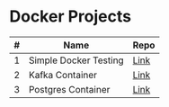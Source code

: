 # Docker Projects

| # | Name | Repo |
| - | ---- | ----------- |
| 1 | Simple Docker Testing | [Link](https://github.com/rstoltzm-profile/docker-testing) |
| 2 | Kafka Container | [Link](https://github.com/rstoltzm-profile/KafkaProject) |
| 3 | Postgres Container | [Link](https://github.com/rstoltzm-profile/postgres-basics) |
